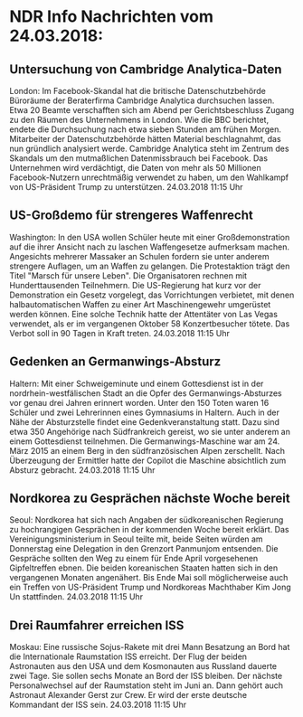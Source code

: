 # NDR Info Nachrichten vom 24.03.2018:


## Untersuchung von Cambridge Analytica-Daten
London: Im Facebook-Skandal hat die britische Datenschutzbehörde Büroräume der Beraterfirma Cambridge Analytica durchsuchen lassen. Etwa 20 Beamte verschafften sich am Abend per Gerichtsbeschluss Zugang zu den Räumen des Unternehmens in London. Wie die BBC berichtet, endete die Durchsuchung nach etwa sieben Stunden am frühen Morgen. Mitarbeiter der Datenschutzbehörde hätten Material beschlagnahmt, das nun gründlich analysiert werde. Cambridge Analytica steht im Zentrum des Skandals um den mutmaßlichen Datenmissbrauch bei Facebook. Das Unternehmen wird verdächtigt, die Daten von mehr als 50 Millionen Facebook-Nutzern unrechtmäßig verwendet zu haben, um den Wahlkampf von US-Präsident Trump zu unterstützen. 24.03.2018 11:15 Uhr 

## US-Großdemo für strengeres Waffenrecht
Washington: In den USA wollen Schüler heute mit einer Großdemonstration auf die ihrer Ansicht nach zu laschen Waffengesetze aufmerksam machen. Angesichts mehrerer Massaker an Schulen fordern sie unter anderem strengere Auflagen, um an Waffen zu gelangen. Die Protestaktion trägt den Titel "Marsch für unsere Leben". Die Organisatoren rechnen mit Hunderttausenden Teilnehmern. Die US-Regierung hat kurz vor der Demonstration ein Gesetz vorgelegt, das Vorrichtungen verbietet, mit denen halbautomatischen Waffen zu einer Art Maschinengewehr umgerüstet werden können. Eine solche Technik hatte der Attentäter von Las Vegas verwendet, als er im vergangenen Oktober 58 Konzertbesucher tötete. Das Verbot soll in 90 Tagen in Kraft treten. 24.03.2018 11:15 Uhr 

## Gedenken an Germanwings-Absturz
Haltern: Mit einer Schweigeminute und einem Gottesdienst ist in der nordrhein-westfälischen Stadt an die Opfer des Germanwings-Absturzes vor genau drei Jahren erinnert worden. Unter den 150 Toten waren 16 Schüler und zwei Lehrerinnen eines Gymnasiums in Haltern. Auch in der Nähe der Absturzstelle findet eine Gedenkveranstaltung statt. Dazu sind etwa 350 Angehörige nach Südfrankreich gereist, wo sie unter anderem an einem Gottesdienst teilnehmen. Die Germanwings-Maschine war am 24. März 2015 an einem Berg in den südfranzösischen Alpen zerschellt. Nach Überzeugung der Ermittler hatte der Copilot die Maschine absichtlich zum Absturz gebracht. 24.03.2018 11:15 Uhr 

## Nordkorea zu Gesprächen nächste Woche bereit
Seoul: Nordkorea hat sich nach Angaben der südkoreanischen Regierung zu hochrangigen Gesprächen in der kommenden Woche bereit erklärt. Das Vereinigungsministerium in Seoul teilte mit, beide Seiten würden am Donnerstag eine Delegation in den Grenzort Panmunjom entsenden. Die Gespräche sollten den Weg zu einem für Ende April vorgesehenen Gipfeltreffen ebnen. Die beiden koreanischen Staaten hatten sich in den vergangenen Monaten angenähert. Bis Ende Mai soll möglicherweise auch ein Treffen von US-Präsident Trump und Nordkoreas Machthaber Kim Jong Un stattfinden. 24.03.2018 11:15 Uhr 

## Drei Raumfahrer erreichen ISS
Moskau: Eine russische Sojus-Rakete mit drei Mann Besatzung an Bord hat die Internationale Raumstation ISS erreicht. Der Flug der beiden Astronauten aus den USA und dem Kosmonauten aus Russland dauerte zwei Tage. Sie sollen sechs Monate an Bord der ISS bleiben. Der nächste Personalwechsel auf der Raumstation steht im Juni an. Dann gehört auch Astronaut Alexander Gerst zur Crew. Er wird der erste deutsche Kommandant der ISS sein. 24.03.2018 11:15 Uhr 
